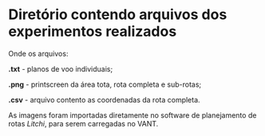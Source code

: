 # Diretório contendo arquivos dos experimentos realizados

Onde os arquivos:

**.txt** - planos de voo individuais;

**.png** - printscreen da área tota, rota completa e sub-rotas;

**.csv** - arquivo contento as coordenadas da rota completa.


As imagens foram importadas diretamente no software de planejamento de rotas _Litchi_, para serem carregadas no VANT.


